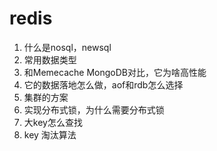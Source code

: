 # redis

1. 什么是nosql，newsql
2. 常用数据类型
3. 和Memecache MongoDB对比，它为啥高性能 
5. 它的数据落地怎么做，aof和rdb怎么选择 
6. 集群的方案 
7. 实现分布式锁，为什么需要分布式锁 
8. 大key怎么查找 
9. key 淘汰算法
